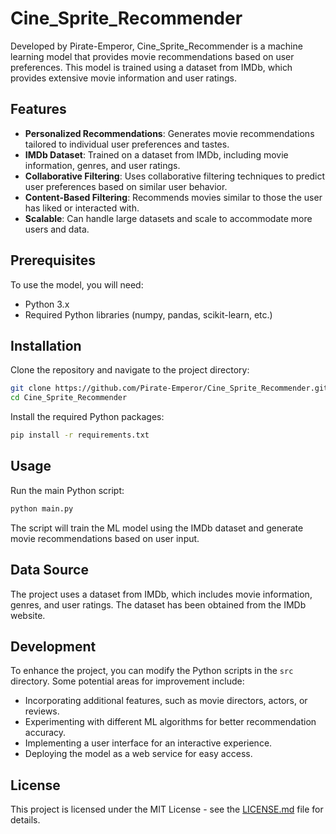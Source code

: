 # Cine_Sprite_Recommender

Developed by Pirate-Emperor, Cine_Sprite_Recommender is a machine learning model that provides movie recommendations based on user preferences. This model is trained using a dataset from IMDb, which provides extensive movie information and user ratings.

## Features

- **Personalized Recommendations**: Generates movie recommendations tailored to individual user preferences and tastes.
- **IMDb Dataset**: Trained on a dataset from IMDb, including movie information, genres, and user ratings.
- **Collaborative Filtering**: Uses collaborative filtering techniques to predict user preferences based on similar user behavior.
- **Content-Based Filtering**: Recommends movies similar to those the user has liked or interacted with.
- **Scalable**: Can handle large datasets and scale to accommodate more users and data.

## Prerequisites

To use the model, you will need:

- Python 3.x
- Required Python libraries (numpy, pandas, scikit-learn, etc.)

## Installation

Clone the repository and navigate to the project directory:

```bash
git clone https://github.com/Pirate-Emperor/Cine_Sprite_Recommender.git
cd Cine_Sprite_Recommender
```

Install the required Python packages:

```bash
pip install -r requirements.txt
```

## Usage

Run the main Python script:

```bash
python main.py
```

The script will train the ML model using the IMDb dataset and generate movie recommendations based on user input.

## Data Source

The project uses a dataset from IMDb, which includes movie information, genres, and user ratings. The dataset has been obtained from the IMDb website.

## Development

To enhance the project, you can modify the Python scripts in the `src` directory. Some potential areas for improvement include:

- Incorporating additional features, such as movie directors, actors, or reviews.
- Experimenting with different ML algorithms for better recommendation accuracy.
- Implementing a user interface for an interactive experience.
- Deploying the model as a web service for easy access.

## License

This project is licensed under the MIT License - see the [LICENSE.md](LICENSE.md) file for details.
